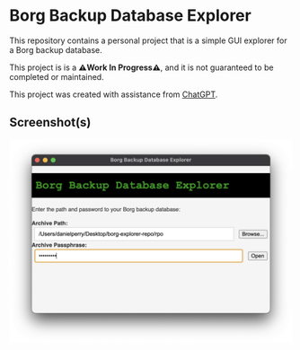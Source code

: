 # Borg Backup Database Explorer

This repository contains a personal project that is a simple GUI explorer for a Borg backup database.

This project is is a **⚠️Work In Progress⚠️**, and it is not guaranteed to be completed or maintained.

This project was created with assistance from [ChatGPT](https://chat.openai.com/chat).

## Screenshot(s)
<img src="./images/ss1.png" width=650 />